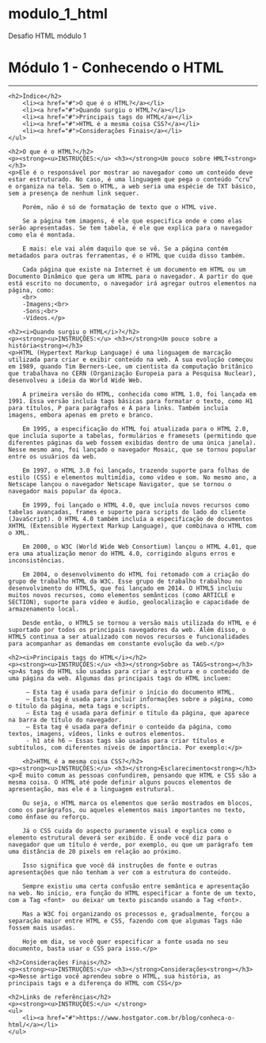 # modulo_1_html
Desafio HTML módulo 1

<!DOCTYPE html>
<html lang="en">
<head>
    <meta charset="UTF-8">
    <meta http-equiv="X-UA-Compatible" content="IE=edge">
    <meta name="viewport" content="width=device-width, initial-scale=1.0">
    <title>Página - Módulo I - Primeiros Passos com HTML</title>
</head>
<body>
    <h1>Módulo 1 - Conhecendo o HTML</h1>
    <hr />

    <h2>Índice</h2>
        <li><a href="#">O que é o HTML?</a></li>
        <li><a href="#">Quando surgiu o HTML?</a></li>
        <li><a href="#">Principais tags do HTML</a></li>
        <li><a href="#">HTML é a mesma coisa CSS?</a></li>
        <li><a href="#">Considerações Finais</a></li>
    </ul>

    <h2>O que é o HTML?</h2>
    <p><strong><u>INSTRUÇÕES:</u> <h3></strong>Um pouco sobre HMLT<strong></h3>
    <p>Ele é o responsável por mostrar ao navegador como um conteúdo deve estar estruturado. No caso, é uma linguagem que pega o conteúdo “cru” e organiza na tela. Sem o HTML, a web seria uma espécie de TXT básico, sem a presença de nenhum link sequer.

        Porém, não é só de formatação de texto que o HTML vive.
        
        Se a página tem imagens, é ele que especifica onde e como elas serão apresentadas. Se tem tabela, é ele que explica para o navegador como ela é montada.
        
        E mais: ele vai além daquilo que se vê. Se a página contém metadados para outras ferramentas, é o HTML que cuida disso também.
        
        Cada página que existe na Internet é um documento em HTML ou um Documento Dinâmico que gera um HTML para o navegador. A partir do que está escrito no documento, o navegador irá agregar outros elementos na página, como:
        <br>
        -Imagens;<br>
        -Sons;<br>
        -Vídeos.</p>

    <h2><i>Quando surgiu o HTML</i>?</h2>
    <p><strong><u>INSTRUÇÕES:</u> <h3></strong>Um pouco sobre a história<strong></h3>
    <p>HTML (Hypertext Markup Language) é uma linguagem de marcação utilizada para criar e exibir conteúdo na web. A sua evolução começou em 1989, quando Tim Berners-Lee, um cientista da computação britânico que trabalhava no CERN (Organização Europeia para a Pesquisa Nuclear), desenvolveu a ideia da World Wide Web.

        A primeira versão do HTML, conhecida como HTML 1.0, foi lançada em 1991. Essa versão incluía tags básicas para formatar o texto, como H1 para títulos, P para parágrafos e A para links. Também incluía imagens, embora apenas em preto e branco.
        
        Em 1995, a especificação do HTML foi atualizada para o HTML 2.0, que incluía suporte a tabelas, formulários e framesets (permitindo que diferentes páginas da web fossem exibidas dentro de uma única janela). Nesse mesmo ano, foi lançado o navegador Mosaic, que se tornou popular entre os usuários da web.
        
        Em 1997, o HTML 3.0 foi lançado, trazendo suporte para folhas de estilo (CSS) e elementos multimídia, como vídeo e som. No mesmo ano, a Netscape lançou o navegador Netscape Navigator, que se tornou o navegador mais popular da época.
        
        Em 1999, foi lançado o HTML 4.0, que incluía novos recursos como tabelas avançadas, frames e suporte para scripts do lado do cliente (JavaScript). O HTML 4.0 também incluía a especificação de documentos XHTML (Extensible Hypertext Markup Language), que combinava o HTML com o XML.
        
        Em 2000, o W3C (World Wide Web Consortium) lançou o HTML 4.01, que era uma atualização menor do HTML 4.0, corrigindo alguns erros e inconsistências.
        
        Em 2004, o desenvolvimento do HTML foi retomado com a criação do grupo de trabalho HTML da W3C. Esse grupo de trabalho trabalhou no desenvolvimento do HTML5, que foi lançado em 2014. O HTML5 incluiu muitos novos recursos, como elementos semânticos (como ARTICLE e SECTION), suporte para vídeo e áudio, geolocalização e capacidade de armazenamento local.
        
        Desde então, o HTML5 se tornou a versão mais utilizada do HTML e é suportado por todos os principais navegadores da web. Além disso, o HTML5 continua a ser atualizado com novos recursos e funcionalidades para acompanhar as demandas em constante evolução da web.</p>

    <h2><i>Principais tags do HTML</i></h2>
    <p><strong><u>INSTRUÇÕES:</u> <h3></strong>Sobre as TAGS<strong></h3>
    <p>As tags do HTML são usadas para criar a estrutura e o conteúdo de uma página da web. Algumas das principais tags do HTML incluem:

         – Esta tag é usada para definir o início do documento HTML.
         – Esta tag é usada para incluir informações sobre a página, como o título da página, meta tags e scripts.
         – Esta tag é usada para definir o título da página, que aparece na barra de título do navegador.
         – Esta tag é usada para definir o conteúdo da página, como textos, imagens, vídeos, links e outros elementos.
         - h1 até h6 – Essas tags são usadas para criar títulos e subtítulos, com diferentes níveis de importância. Por exemplo:</p>

        <h2>HTML é a mesma coisa CSS?</h2>
    <p><strong><u>INSTRUÇÕES:</u> <h3></strong>Esclarecimento<strong></h3>
    <p>É muito comum as pessoas confundirem, pensando que HTML e CSS são a mesma coisa. O HTML até pode definir alguns poucos elementos de apresentação, mas ele é a linguagem estrutural.

        Ou seja, o HTML marca os elementos que serão mostrados em blocos, como os parágrafos, ou aqueles elementos mais importantes no texto, como ênfase ou reforço.
        
        Já o CSS cuida do aspecto puramente visual e explica como o elemento estrutural deverá ser exibido. É onde você diz para o navegador que um título é verde, por exemplo, ou que um parágrafo tem uma distância de 20 pixels em relação ao próximo.
        
        Isso significa que você dá instruções de fonte e outras apresentações que não tenham a ver com a estrutura do conteúdo.
        
        Sempre existiu uma certa confusão entre semântica e apresentação na web. No início, era função do HTML especificar a fonte de um texto, com a Tag <font>  ou deixar um texto piscando usando a Tag <font>.
        
        Mas a W3C foi organizando os processos e, gradualmente, forçou a separação maior entre HTML e CSS, fazendo com que algumas Tags não fossem mais usadas.
        
        Hoje em dia, se você quer especificar a fonte usada no seu documento, basta usar o CSS para isso.</p>
    
    <h2>Considerações Finais</h2>
    <p><strong><u>INSTRUÇÕES:</u> <h3></strong>Considerações<strong></h3>
    <p>Nesse artigo você aprendeu sobre o HTML, sua história, as principais tags e a diferença do HTML com CSS</p>
  
    <h2>Links de referências</h2>
    <p><strong><u>INSTRUÇÕES:</u> </strong>
    <ul>
        <li><a href="#">https://www.hostgator.com.br/blog/conheca-o-html/</a></li>
    </ul>

</body>
</html>
